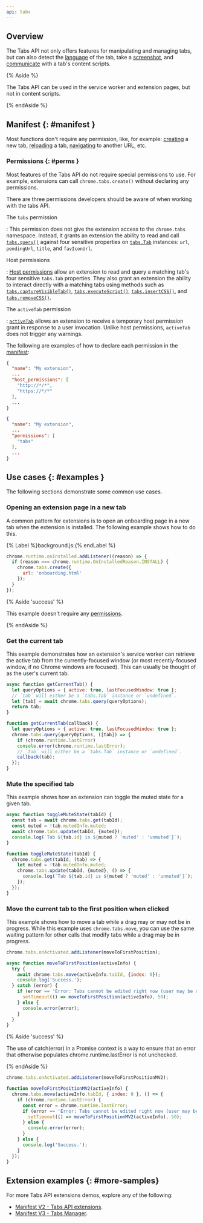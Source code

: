 ```yaml
---
api: tabs
---
```


## Overview

The Tabs API not only offers features for manipulating and managing tabs, but can also detect the
[language][tabs-detect-language] of the tab, take a [screenshot][tabs-capture], and
[communicate][tabs-message] with a tab's content scripts.

{% Aside %}

The Tabs API can be used in the service worker and extension pages, but not in content scripts.

{% endAside %}

## Manifest {: #manifest }

Most functions don't require any permission, like, for example: [creating][tabs-create] a new tab,
[reloading][tabs-reload] a tab, [navigating][tabs-update] to another URL, etc.

### Permissions {: #perms }

Most features of the Tabs API do not require special permissions to use. For example, extensions can
call `chrome.tabs.create()` without declaring any permissions.

There are three permissions developers should be aware of when working with the tabs API.

The `tabs` permission

: This permission does not give the extension access to the `chrome.tabs` namespace. Instead, it
  grants an extension the ability to read and call [`tabs.query()`](#method-query) against four
  sensitive properties on [`tabs.Tab`][tab] instances: `url`, `pendingUrl`, `title`, and
  `favIconUrl`.

Host permissions

: [Host permissions][doc-match] allow an extension to read and query a matching tab's four sensitive
  `tabs.Tab` properties. They also grant an extension the ability to interact directly
  with a matching tabs using methods such as
  [`tabs.captureVisibleTab()`](#method-captureVisibleTab),
  [`tabs.executeScript()`](#method-executeScript), [`tabs.insertCSS()`](#method-insertCSS), and
  [`tabs.removeCSS()`](#method-removeCSS).

The `activeTab` permission

: [`activeTab`][doc-activetab] allows an extension to receive a temporary host permission grant in
  response to a user invocation. Unlike host permissions, `activeTab` does not trigger any warnings.

The following are examples of how to declare each permission in the [manifest][doc-manifest]:

<web-tabs>
  <web-tab title="Host Permissions (Manifest)">

  ```json
  {
    "name": "My extension",
    ...
    "host_permissions": [
      "http://*/*",
      "https://*/*"
    ],
    ...
  }
  ```
  </web-tab>
  <web-tab title="Tabs permission (Manifest)">

  ```json
  {
    "name": "My extension",
    ...
    "permissions": [
      "tabs"
    ],
    ...
  }
  ```

  </web-tab>
</web-tabs>


## Use cases {: #examples }

The following sections demonstrate some common use cases.

### Opening an extension page in a new tab

A common pattern for extensions is to open an onboarding page in a new tab when the extension is
installed. The following example shows how to do this.

{% Label %}background.js:{% endLabel %}

```js
chrome.runtime.onInstalled.addListener((reason) => {
  if (reason === chrome.runtime.OnInstalledReason.INSTALL) {
    chrome.tabs.create({
      url: 'onboarding.html'
    });
  }
});
```

{% Aside 'success' %}

This example doesn't require any [permissions][section-manifest].

{% endAside %}

### Get the current tab

This example demonstrates how an extension's service worker can retrieve the active tab from the
currently-focused window (or most recently-focused window, if no Chrome windows are focused). This
can usually be thought of as the user's current tab.

<web-tabs>
  <web-tab title="Manifest V3 (promise)">

  ```js
  async function getCurrentTab() {
    let queryOptions = { active: true, lastFocusedWindow: true };
    // `tab` will either be a `tabs.Tab` instance or `undefined`.
    let [tab] = await chrome.tabs.query(queryOptions);
    return tab;
  }
  ```

  </web-tab>
  <web-tab title="Manifest V2 (callback)">

  ```js
  function getCurrentTab(callback) {
    let queryOptions = { active: true, lastFocusedWindow: true };
    chrome.tabs.query(queryOptions, ([tab]) => {
      if (chrome.runtime.lastError)
      console.error(chrome.runtime.lastError);
      // `tab` will either be a `tabs.Tab` instance or `undefined`.
      callback(tab);
    });
  }
  ```

  </web-tab>
</web-tabs>


### Mute the specified tab

This example shows how an extension can toggle the muted state for a given tab.

<web-tabs>
  <web-tab  title="Manifest V3 (promise)">

  ```js
  async function toggleMuteState(tabId) {
    const tab = await chrome.tabs.get(tabId);
    const muted = !tab.mutedInfo.muted;
    await chrome.tabs.update(tabId, {muted});
    console.log(`Tab ${tab.id} is ${muted ? 'muted' : 'unmuted'}`);
  }
  ```

</web-tab>
<web-tab  title="Manifest V2 (callback)">

  ```js
  function toggleMuteState(tabId) {
    chrome.tabs.get(tabId, (tab) => {
      let muted = !tab.mutedInfo.muted;
      chrome.tabs.update(tabId, {muted}, () => {
        console.log(`Tab ${tab.id} is ${muted ? 'muted' : 'unmuted'}`);
      });
    });
  }
  ```

  </web-tab>
</web-tabs>

### Move the current tab to the first position when clicked

This example shows how to move a tab while a drag may or may not be in progress. While this example
uses `chrome.tabs.move`, you can use the same waiting pattern for other calls that modify tabs while
a drag may be in progress.

<web-tabs>
  <web-tab  title="Manifest V3 (promise)">

  ```js
  chrome.tabs.onActivated.addListener(moveToFirstPosition);

  async function moveToFirstPosition(activeInfo) {
    try {
      await chrome.tabs.move(activeInfo.tabId, {index: 0});
      console.log('Success.');
    } catch (error) {
      if (error == 'Error: Tabs cannot be edited right now (user may be dragging a tab).') {
        setTimeout(() => moveToFirstPosition(activeInfo), 50);
      } else {
        console.error(error);
      }
    }
  }
  ```

{% Aside 'success' %}

The use of catch(error) in a Promise context is a way to ensure that an error that otherwise
populates chrome.runtime.lastError is not unchecked.

{% endAside %}
  </web-tab>
  <web-tab title="Manifest V2 (callback)">

```js
chrome.tabs.onActivated.addListener(moveToFirstPositionMV2);

function moveToFirstPositionMV2(activeInfo) {
  chrome.tabs.move(activeInfo.tabId, { index: 0 }, () => {
    if (chrome.runtime.lastError) {
      const error = chrome.runtime.lastError;
      if (error == 'Error: Tabs cannot be edited right now (user may be dragging a tab).') {
        setTimeout(() => moveToFirstPositionMV2(activeInfo), 50);
      } else {
        console.error(error);
      }
    } else {
      console.log('Success.');
    }
  });
}
```
  </web-tab>
</web-tabs>

## Extension examples {: #more-samples}

For more Tabs API extensions demos, explore any of the following:

- [Manifest V2 - Tabs API extensions][mv2-tabs-samples].
- [Manifest V3 - Tabs Manager][mv3-tabs-manager].

[doc-activetab]:/docs/extensions/mv3/manifest/activeTab/
[doc-manifest]: /docs/extensions/mv3/manifest/
[doc-match]: /docs/extensions/mv3/match_patterns/
[doc-perms]: /docs/extensions/mv3/permission_warnings/
[doc-promises]: /docs/extensions/mv3/promises/
[mv2-tabs-samples]: https://github.com/GoogleChrome/chrome-extensions-samples/tree/master/mv2-archive/api/tabs/
[mv3-tabs-manager]: https://github.com/GoogleChrome/chrome-extensions-samples/tree/main/tutorials/tabs-manager
[samples-repo]: https://github.com/GoogleChrome/chrome-extensions-samples
[section-manifest]: #manifest
[tab]: #type-Tab
[tabs-capture]: #method-captureVisibleTab
[tabs-create]: #method-create
[tabs-detect-language]: #method-detectLanguage
[tabs-message]: #method-sendMessage
[tabs-reload]: #method-reload
[tabs-update]: #method-update

